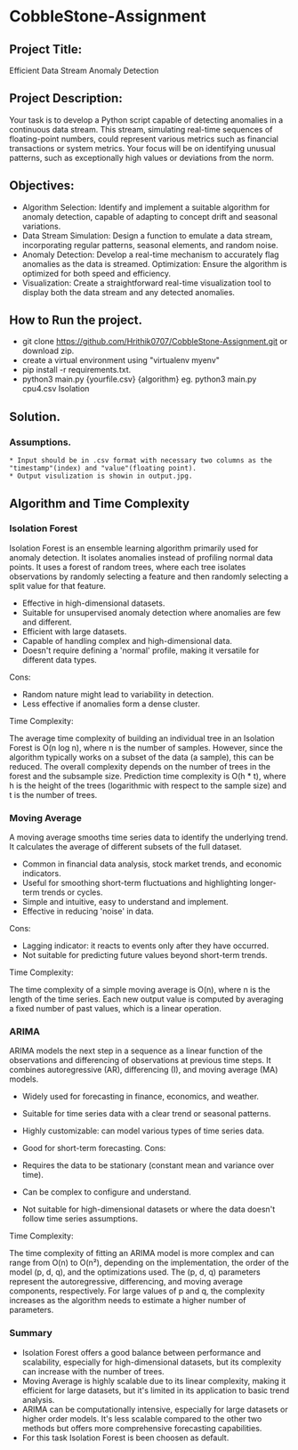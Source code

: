 # CobbleStone-Assignment

## Project Title:
Efficient Data Stream Anomaly Detection

## Project Description:
Your task is to develop a Python script capable of detecting anomalies in a continuous data stream. This stream, simulating real-time sequences of floating-point numbers, could represent various metrics such as financial transactions or system metrics. Your focus will be on identifying unusual patterns, such as exceptionally high values or deviations from the norm.

## Objectives:

* Algorithm Selection: Identify and implement a suitable algorithm for anomaly detection, capable of adapting to concept drift and seasonal variations.
* Data Stream Simulation: Design a function to emulate a data stream, incorporating regular patterns, seasonal elements, and random noise.
* Anomaly Detection: Develop a real-time mechanism to accurately flag anomalies as the data is streamed.
Optimization: Ensure the algorithm is optimized for both speed and efficiency.
* Visualization: Create a straightforward real-time visualization tool to display both the data stream and any detected anomalies.


## How to Run the project.
* git clone https://github.com/Hrithik0707/CobbleStone-Assignment.git or download zip.
* create a virtual environment using "virtualenv myenv"
* pip install -r requirements.txt.
* python3 main.py {yourfile.csv} {algorithm}
  eg. python3 main.py cpu4.csv Isolation

## Solution. 
  ### Assumptions. 
    * Input should be in .csv format with necessary two columns as the "timestamp"(index) and "value"(floating point).
    * Output visulization is showin in output.jpg.

## Algorithm and Time Complexity


### Isolation Forest

Isolation Forest is an ensemble learning algorithm primarily used for anomaly detection. It isolates anomalies instead of profiling normal data points. It uses a forest of random trees, where each tree isolates observations by randomly selecting a feature and then randomly selecting a split value for that feature.

* Effective in high-dimensional datasets.
* Suitable for unsupervised anomaly detection where anomalies are few and different.
* Efficient with large datasets.
* Capable of handling complex and high-dimensional data.
* Doesn't require defining a 'normal' profile, making it versatile for different data types.

Cons:

* Random nature might lead to variability in detection.
* Less effective if anomalies form a dense cluster.


Time Complexity:

The average time complexity of building an individual tree in an Isolation Forest is O(n log n), where n is the number of samples. However, since the algorithm typically works on a subset of the data (a sample), this can be reduced. The overall complexity depends on the number of trees in the forest and the subsample size.
Prediction time complexity is O(h * t), where h is the height of the trees (logarithmic with respect to the sample size) and t is the number of trees.

### Moving Average
  A moving average smooths time series data to identify the underlying trend. It calculates the average of different subsets of the full dataset.

* Common in financial data analysis, stock market trends, and economic indicators.
* Useful for smoothing short-term fluctuations and highlighting longer-term trends or cycles.
* Simple and intuitive, easy to understand and implement.
* Effective in reducing 'noise' in data.

Cons:

* Lagging indicator: it reacts to events only after they have occurred.
* Not suitable for predicting future values beyond short-term trends.


Time Complexity:

The time complexity of a simple moving average is O(n), where n is the length of the time series. Each new output value is computed by averaging a fixed number of past values, which is a linear operation.

### ARIMA
ARIMA models the next step in a sequence as a linear function of the observations and differencing of observations at previous time steps. It combines autoregressive (AR), differencing (I), and moving average (MA) models.

* Widely used for forecasting in finance, economics, and weather.
* Suitable for time series data with a clear trend or seasonal patterns.


* Highly customizable: can model various types of time series data.
* Good for short-term forecasting.
Cons:

* Requires the data to be stationary (constant mean and variance over time).
* Can be complex to configure and understand.
* Not suitable for high-dimensional datasets or where the data doesn't follow time series assumptions.

Time Complexity:

The time complexity of fitting an ARIMA model is more complex and can range from O(n) to O(n²), depending on the implementation, the order of the model (p, d, q), and the optimizations used. The (p, d, q) parameters represent the autoregressive, differencing, and moving average components, respectively.
For large values of p and q, the complexity increases as the algorithm needs to estimate a higher number of parameters.


### Summary

* Isolation Forest offers a good balance between performance and scalability, especially for high-dimensional datasets, but its complexity can increase with the number of trees.
* Moving Average is highly scalable due to its linear complexity, making it efficient for large datasets, but it's limited in its application to basic trend analysis.
* ARIMA can be computationally intensive, especially for large datasets or higher order models. It's less scalable compared to the other two methods but offers more comprehensive forecasting capabilities.
* For this task Isolation Forest is been choosen as default.
